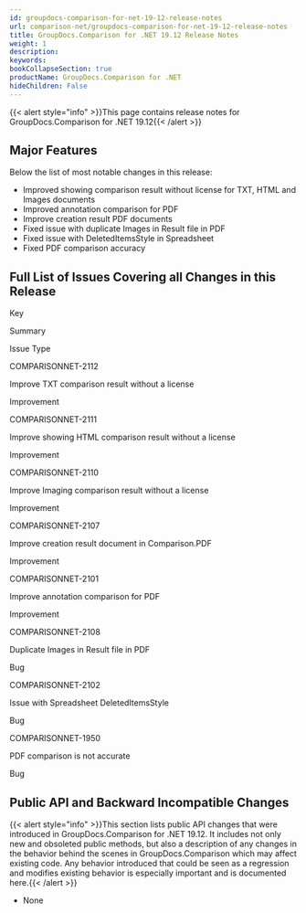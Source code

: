 ```yaml
---
id: groupdocs-comparison-for-net-19-12-release-notes
url: comparison-net/groupdocs-comparison-for-net-19-12-release-notes
title: GroupDocs.Comparison for .NET 19.12 Release Notes
weight: 1
description: 
keywords: 
bookCollapseSection: true
productName: GroupDocs.Comparison for .NET
hideChildren: False
---
```

{{< alert style="info" >}}This page contains release notes for GroupDocs.Comparison for .NET 19.12{{< /alert >}}

## Major Features

Below the list of most notable changes in this release:

*   Improved showing comparison result without license for TXT, HTML and Images documents
*   Improved annotation comparison for PDF
*   Improve creation result PDF documents 
*   Fixed issue with duplicate Images in Result file in PDF
*   Fixed issue with DeletedItemsStyle in Spreadsheet
*   Fixed PDF comparison accuracy

## Full List of Issues Covering all Changes in this Release

Key

Summary

Issue Type

COMPARISONNET-2112

Improve TXT comparison result without a license

Improvement

COMPARISONNET-2111

Improve showing HTML comparison result without a license

Improvement

COMPARISONNET-2110

Improve Imaging comparison result without a license

Improvement

COMPARISONNET-2107

Improve creation result document in Comparison.PDF

Improvement

COMPARISONNET-2101

Improve annotation comparison for PDF

Improvement

COMPARISONNET-2108

Duplicate Images in Result file in PDF

Bug

COMPARISONNET-2102

Issue with Spreadsheet DeletedItemsStyle

Bug

COMPARISONNET-1950

PDF comparison is not accurate

Bug

## Public API and Backward Incompatible Changes

{{< alert style="info" >}}This section lists public API changes that were introduced in GroupDocs.Comparison for .NET 19.12. It includes not only new and obsoleted public methods, but also a description of any changes in the behavior behind the scenes in GroupDocs.Comparison which may affect existing code. Any behavior introduced that could be seen as a regression and modifies existing behavior is especially important and is documented here.{{< /alert >}}

*   None
